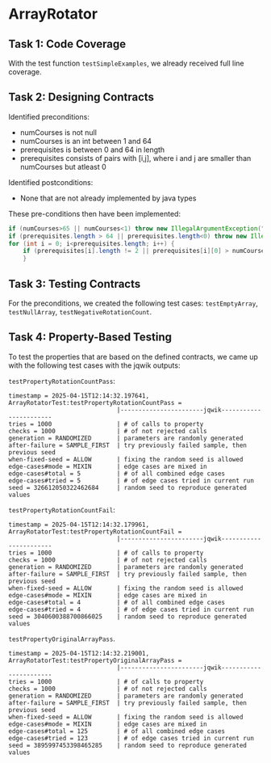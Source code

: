 # ArrayRotator

## Task 1: Code Coverage

With the test function `testSimpleExamples`, we already received full line coverage.


## Task 2: Designing Contracts
Identified preconditions:
- numCourses is not null
- numCourses is an int between 1 and 64
- prerequisites is between 0 and 64 in length
- prerequisites consists of pairs with [i,j], where i and j are smaller than numCourses but atleast 0

Identified postconditions:
- None that are not already implemented by java types

These pre-conditions then have been implemented:

```java
if (numCourses>65 || numCourses<1) throw new IllegalArgumentException("NumCourses has to be between 1 and 64");
if (prerequisites.length > 64 || prerequisites.length<0) throw new IllegalArgumentException("Prerequisite length has to be between 0 and 64");
for (int i = 0; i<prerequisites.length; i++) {
    if (prerequisites[i].length != 2 || prerequisites[i][0] > numCourses-1 || prerequisites[i][0]<0 || prerequisites[i][1] > numCourses-1 || prerequisites[i][1]<0 ) throw new IllegalArgumentException("Prerequisite elements have to be pairs with each entry being atleast 0 and at the most numCourses -1");
    }
```


## Task 3: Testing Contracts

For the preconditions, we created the following test cases: `testEmptyArray`, `testNullArray`, `testNegativeRotationCount`.

## Task 4: Property-Based Testing
To test the properties that are based on the defined contracts, we came up with the following test cases with the jqwik outputs:

`testPropertyRotationCountPass`:
```text
timestamp = 2025-04-15T12:14:32.197641, ArrayRotatorTest:testPropertyRotationCountPass = 
                              |-----------------------jqwik-----------------------
tries = 1000                  | # of calls to property
checks = 1000                 | # of not rejected calls
generation = RANDOMIZED       | parameters are randomly generated
after-failure = SAMPLE_FIRST  | try previously failed sample, then previous seed
when-fixed-seed = ALLOW       | fixing the random seed is allowed
edge-cases#mode = MIXIN       | edge cases are mixed in
edge-cases#total = 5          | # of all combined edge cases
edge-cases#tried = 5          | # of edge cases tried in current run
seed = 326612050322462684     | random seed to reproduce generated values
```


`testPropertyRotationCountFail`:
```text
timestamp = 2025-04-15T12:14:32.179961, ArrayRotatorTest:testPropertyRotationCountFail = 
                              |-----------------------jqwik-----------------------
tries = 1000                  | # of calls to property
checks = 1000                 | # of not rejected calls
generation = RANDOMIZED       | parameters are randomly generated
after-failure = SAMPLE_FIRST  | try previously failed sample, then previous seed
when-fixed-seed = ALLOW       | fixing the random seed is allowed
edge-cases#mode = MIXIN       | edge cases are mixed in
edge-cases#total = 4          | # of all combined edge cases
edge-cases#tried = 4          | # of edge cases tried in current run
seed = 3040600388700866025    | random seed to reproduce generated values
```

`testPropertyOriginalArrayPass`.
```text
timestamp = 2025-04-15T12:14:32.219001, ArrayRotatorTest:testPropertyOriginalArrayPass = 
                              |-----------------------jqwik-----------------------
tries = 1000                  | # of calls to property
checks = 1000                 | # of not rejected calls
generation = RANDOMIZED       | parameters are randomly generated
after-failure = SAMPLE_FIRST  | try previously failed sample, then previous seed
when-fixed-seed = ALLOW       | fixing the random seed is allowed
edge-cases#mode = MIXIN       | edge cases are mixed in
edge-cases#total = 125        | # of all combined edge cases
edge-cases#tried = 123        | # of edge cases tried in current run
seed = 3895997453398465285    | random seed to reproduce generated values
```
